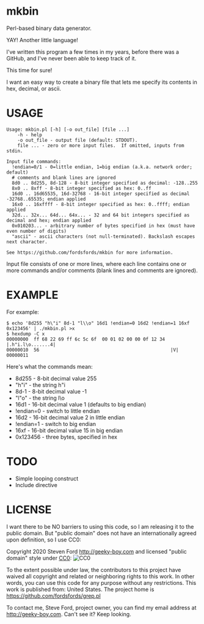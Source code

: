 # mkbin
Perl-based binary data generator.

YAY! Another little language!

I've written this program a few times in my years,
before there was a GitHub,
and I've never been able to keep track of it.

This time for sure!

I want an easy way to create a binary file that lets me
specify its contents in hex, decimal, or ascii.


# USAGE

````
Usage: mkbin.pl [-h] [-o out_file] [file ...]
    -h - help
    -o out_file - output file (default: STDOUT).
    file ... - zero or more input files.  If omitted, inputs from stdin.

Input file commands:
  !endian=0/1 - 0=little endian, 1=big endian (a.k.a. network order; default)
  # comments and blank lines are ignored
  8d0 .. 8d255, 8d-128 - 8-bit integer specified as decimal: -128..255
  8x0 .. 8xff - 8-bit integer specified as hex: 0..ff
  16d0 .. 16d65535, 16d-32768 - 16-bit integer specified as decimal -32768..65535; endian applied
  16x0 .. 16xffff - 8-bit integer specified as hex: 0..ffff; endian applied
  32d... 32x... 64d... 64x... - 32 and 64 bit integers specified as decimal and hex; endian applied
  0x010203... - arbitrary number of bytes specified in hex (must have even number of digits)
  "ascii" - ascii characters (not null-terminated). Backslash escapes next character.

See https://github.com/fordsfords/mkbin for more information.
````

Input file consists of one or more lines,
where each line contains one or more commands
and/or comments (blank lines and comments are ignored).


# EXAMPLE

For example:
````
$ echo '8d255 "h\"i" 8d-1 "l\\o" 16d1 !endian=0 16d2 !endian=1 16xf 0x123456' | ./mkbin.pl >x
$ hexdump -C x
00000000  ff 68 22 69 ff 6c 5c 6f  00 01 02 00 00 0f 12 34  |.h"i.l\o.......4|
00000010  56                                                |V|
00000011
````

Here's what the commands mean:
* 8d255 - 8-bit decimal value 255
* "h\"i" - the string h"i
* 8d-1 - 8-bit decimal value -1
* "l\"o" - the string l\o
* 16d1 - 16-bit decimal value 1 (defaults to big endian)
* !endian=0 - switch to little endian
* 16d2 - 16-bit decimal value 2 in little endian
* !endian=1 - switch to big endian
* 16xf - 16-bit decimal value 15 in big endian
* 0x123456 - three bytes, specified in hex


# TODO

* Simple looping construct
* Include directive

# LICENSE

I want there to be NO barriers to using this code, so I am releasing it to the public domain.  But "public domain" does not have an internationally agreed upon definition, so I use CC0:

Copyright 2020 Steven Ford http://geeky-boy.com and licensed
"public domain" style under
[CC0](http://creativecommons.org/publicdomain/zero/1.0/):
![CC0](https://licensebuttons.net/p/zero/1.0/88x31.png "CC0")

To the extent possible under law, the contributors to this project have
waived all copyright and related or neighboring rights to this work.
In other words, you can use this code for any purpose without any
restrictions.  This work is published from: United States.  The project home
is https://github.com/fordsfords/grep.pl

To contact me, Steve Ford, project owner, you can find my email address
at http://geeky-boy.com.  Can't see it?  Keep looking.

